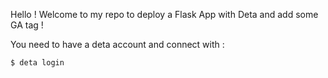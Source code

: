 Hello ! Welcome to my repo to deploy a Flask App with Deta and add some GA tag !

You need to have a deta account and connect with : 
```
$ deta login
```

